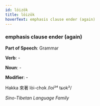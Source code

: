 ```yaml
---
id: löizök
title: löizök
hoverText: emphasis clause ender (again)
---
```


### emphasis clause ender (again)

**Part of Speech**: Grammar

**Verb**: -

**Noun**: -

**Modifier**: -

Hakka 來著 lòi-chok /loi²⁴ tɕok²/

*Sino-Tibetan Language Family*